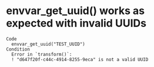 # envvar_get_uuid() works as expected with invalid UUIDs

    Code
      envvar_get_uuid("TEST_UUID")
    Condition
      Error in `transform()`:
      ! "d647f20f-c44c-4914-8255-9eca" is not a valid UUID

